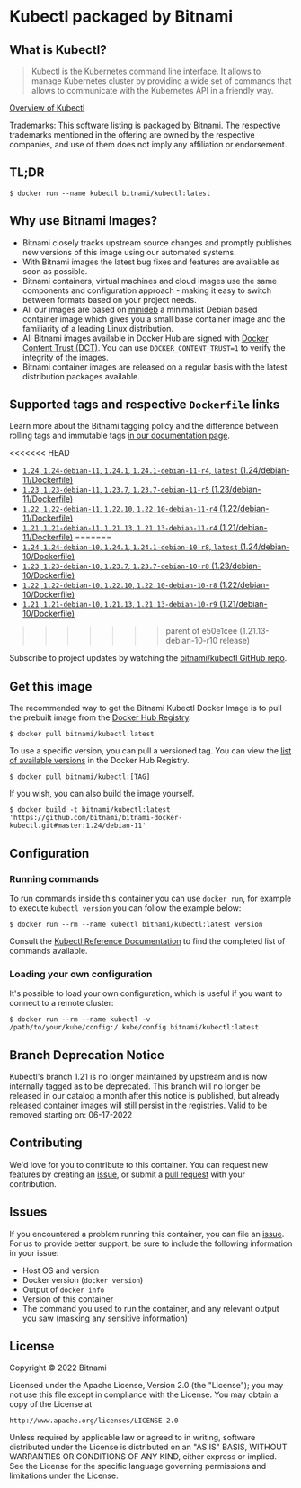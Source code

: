 # Kubectl packaged by Bitnami

## What is Kubectl?

> Kubectl is the Kubernetes command line interface. It allows to manage Kubernetes cluster by providing a wide set of commands that allows to communicate with the Kubernetes API in a friendly way.

[Overview of Kubectl](https://github.com/kubernetes/kubectl)

Trademarks: This software listing is packaged by Bitnami. The respective trademarks mentioned in the offering are owned by the respective companies, and use of them does not imply any affiliation or endorsement.

## TL;DR

```console
$ docker run --name kubectl bitnami/kubectl:latest
```

## Why use Bitnami Images?

* Bitnami closely tracks upstream source changes and promptly publishes new versions of this image using our automated systems.
* With Bitnami images the latest bug fixes and features are available as soon as possible.
* Bitnami containers, virtual machines and cloud images use the same components and configuration approach - making it easy to switch between formats based on your project needs.
* All our images are based on [minideb](https://github.com/bitnami/minideb) a minimalist Debian based container image which gives you a small base container image and the familiarity of a leading Linux distribution.
* All Bitnami images available in Docker Hub are signed with [Docker Content Trust (DCT)](https://docs.docker.com/engine/security/trust/content_trust/). You can use `DOCKER_CONTENT_TRUST=1` to verify the integrity of the images.
* Bitnami container images are released on a regular basis with the latest distribution packages available.

## Supported tags and respective `Dockerfile` links

Learn more about the Bitnami tagging policy and the difference between rolling tags and immutable tags [in our documentation page](https://docs.bitnami.com/tutorials/understand-rolling-tags-containers/).


<<<<<<< HEAD
* [`1.24`, `1.24-debian-11`, `1.24.1`, `1.24.1-debian-11-r4`, `latest` (1.24/debian-11/Dockerfile)](https://github.com/bitnami/bitnami-docker-kubectl/blob/1.24.1-debian-11-r4/1.24/debian-11/Dockerfile)
* [`1.23`, `1.23-debian-11`, `1.23.7`, `1.23.7-debian-11-r5` (1.23/debian-11/Dockerfile)](https://github.com/bitnami/bitnami-docker-kubectl/blob/1.23.7-debian-11-r5/1.23/debian-11/Dockerfile)
* [`1.22`, `1.22-debian-11`, `1.22.10`, `1.22.10-debian-11-r4` (1.22/debian-11/Dockerfile)](https://github.com/bitnami/bitnami-docker-kubectl/blob/1.22.10-debian-11-r4/1.22/debian-11/Dockerfile)
* [`1.21`, `1.21-debian-11`, `1.21.13`, `1.21.13-debian-11-r4` (1.21/debian-11/Dockerfile)](https://github.com/bitnami/bitnami-docker-kubectl/blob/1.21.13-debian-11-r4/1.21/debian-11/Dockerfile)
=======
* [`1.24`, `1.24-debian-10`, `1.24.1`, `1.24.1-debian-10-r8`, `latest` (1.24/debian-10/Dockerfile)](https://github.com/bitnami/bitnami-docker-kubectl/blob/1.24.1-debian-10-r8/1.24/debian-10/Dockerfile)
* [`1.23`, `1.23-debian-10`, `1.23.7`, `1.23.7-debian-10-r8` (1.23/debian-10/Dockerfile)](https://github.com/bitnami/bitnami-docker-kubectl/blob/1.23.7-debian-10-r8/1.23/debian-10/Dockerfile)
* [`1.22`, `1.22-debian-10`, `1.22.10`, `1.22.10-debian-10-r8` (1.22/debian-10/Dockerfile)](https://github.com/bitnami/bitnami-docker-kubectl/blob/1.22.10-debian-10-r8/1.22/debian-10/Dockerfile)
* [`1.21`, `1.21-debian-10`, `1.21.13`, `1.21.13-debian-10-r9` (1.21/debian-10/Dockerfile)](https://github.com/bitnami/bitnami-docker-kubectl/blob/1.21.13-debian-10-r9/1.21/debian-10/Dockerfile)
>>>>>>> parent of e50e1cee (1.21.13-debian-10-r10 release)

Subscribe to project updates by watching the [bitnami/kubectl GitHub repo](https://github.com/bitnami/bitnami-docker-kubectl).

## Get this image

The recommended way to get the Bitnami Kubectl Docker Image is to pull the prebuilt image from the [Docker Hub Registry](https://hub.docker.com/r/bitnami/kubectl).

```console
$ docker pull bitnami/kubectl:latest
```

To use a specific version, you can pull a versioned tag. You can view the [list of available versions](https://hub.docker.com/r/bitnami/kubectl/tags/) in the Docker Hub Registry.

```console
$ docker pull bitnami/kubectl:[TAG]
```

If you wish, you can also build the image yourself.

```console
$ docker build -t bitnami/kubectl:latest 'https://github.com/bitnami/bitnami-docker-kubectl.git#master:1.24/debian-11'
```

## Configuration

### Running commands

To run commands inside this container you can use `docker run`, for example to execute `kubectl version` you can follow the example below:

```console
$ docker run --rm --name kubectl bitnami/kubectl:latest version
```

Consult the [Kubectl Reference Documentation](https://kubernetes.io/docs/reference/generated/kubectl/kubectl-commands) to find the completed list of commands available.

### Loading your own configuration

It's possible to load your own configuration, which is useful if you want to connect to a remote cluster:

```console
$ docker run --rm --name kubectl -v /path/to/your/kube/config:/.kube/config bitnami/kubectl:latest
```

## Branch Deprecation Notice

Kubectl's branch 1.21 is no longer maintained by upstream and is now internally tagged as to be deprecated. This branch will no longer be released in our catalog a month after this notice is published, but already released container images will still persist in the registries. Valid to be removed starting on: 06-17-2022

## Contributing

We'd love for you to contribute to this container. You can request new features by creating an [issue](https://github.com/bitnami/bitnami-docker-kubectl/issues), or submit a [pull request](https://github.com/bitnami/bitnami-docker-kubectl/pulls) with your contribution.

## Issues

If you encountered a problem running this container, you can file an [issue](https://github.com/bitnami/bitnami-docker-kubectl/issues/new). For us to provide better support, be sure to include the following information in your issue:

- Host OS and version
- Docker version (`docker version`)
- Output of `docker info`
- Version of this container
- The command you used to run the container, and any relevant output you saw (masking any sensitive information)

## License

Copyright &copy; 2022 Bitnami

Licensed under the Apache License, Version 2.0 (the "License");
you may not use this file except in compliance with the License.
You may obtain a copy of the License at

    http://www.apache.org/licenses/LICENSE-2.0

Unless required by applicable law or agreed to in writing, software
distributed under the License is distributed on an "AS IS" BASIS,
WITHOUT WARRANTIES OR CONDITIONS OF ANY KIND, either express or implied.
See the License for the specific language governing permissions and
limitations under the License.

